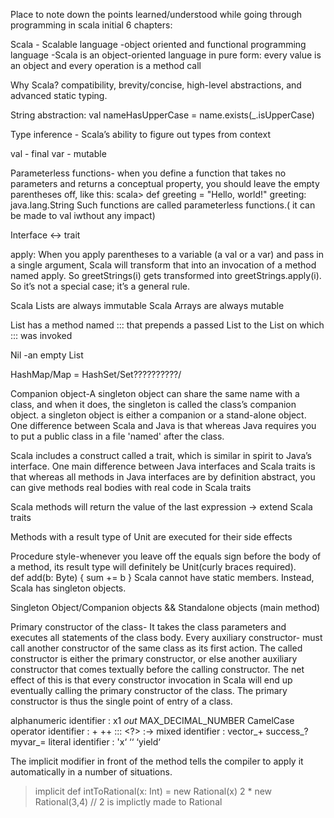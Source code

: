 
Place to note down the points learned/understood while going through programming in scala initial 6 chapters:

Scala - Scalable language
-object oriented and functional programming language
-Scala is an object-oriented language in pure form: every value is an object and every operation is a method call

Why Scala?
compatibility, brevity/concise, high-level abstractions, and advanced static typing.

String abstraction:
 val nameHasUpperCase = name.exists(_.isUpperCase)

Type inference - Scala’s ability to figure out types from context

 val - final
 var - mutable

Parameterless functions- when you define a function that takes no parameters and returns a conceptual property, you should leave the empty parentheses off, like this:
  scala> def greeting = "Hello, world!"
  greeting: java.lang.String
Such functions are called parameterless functions.( it can be made to val iwthout any impact)

Interface <-> trait

apply: When you apply parentheses to a variable (a val or a var) and pass in a single argument, Scala will transform that into an invocation of a method named apply.
So greetStrings(i) gets transformed into greetStrings.apply(i). 
So it’s not a special case; it’s a general rule.

Scala Lists are always immutable
Scala Arrays are always mutable

List has a method named ::: that prepends a passed List to the List on which ::: was invoked

Nil -an empty List

HashMap/Map = HashSet/Set??????????/

Companion object-A singleton object can share the same name with a class, and when it does, the singleton is called the class’s companion object.
 a singleton object is either a companion or a stand-alone object.
 One difference between Scala and Java is that whereas Java requires you to put a public class in a file 'named' after the class.

Scala includes a construct called a trait, which is similar in spirit to Java’s interface. One main difference between Java interfaces and Scala traits is that whereas all methods in Java interfaces are by definition abstract, you can give methods real bodies with real code in Scala traits

  Scala methods will return the value of the last expression -> extend Scala traits

  Methods with a result type of Unit are executed for their side effects

Procedure style-whenever you leave off the equals sign before the body of a method, its result type will definitely be Unit(curly braces required).   
  def add(b: Byte) { sum += b }
   Scala cannot have static members. Instead, Scala has singleton objects.

Singleton Object/Companion objects && Standalone objects (main method)

Primary constructor of the class- It takes the class parameters and executes all statements of the class body. 
Every auxiliary constructor- must call another constructor of the same class as its first action. 
The called constructor is either the primary constructor, or else another auxiliary constructor that comes textually before the calling constructor. 
The net effect of this is that every constructor invocation in Scala will end up eventually calling the primary constructor of the class. The primary constructor is thus the single point of entry of a class.

alphanumeric identifier :  x1     _out_     MAX_DECIMAL_NUMBER    CamelCase
 operator identifier : +    ++    :::    <?>    :->
  mixed identifier : vector_+     success_?    myvar_=
  literal identifier : 'x‘    ‘<clinit>‘    ‘yield‘

The implicit modifier in front of the method tells the compiler to apply it automatically in a number of situations.
>implicit def intToRational(x: Int) = new Rational(x)
2 * new Rational(3,4) // 2 is implictly made  to Rational
